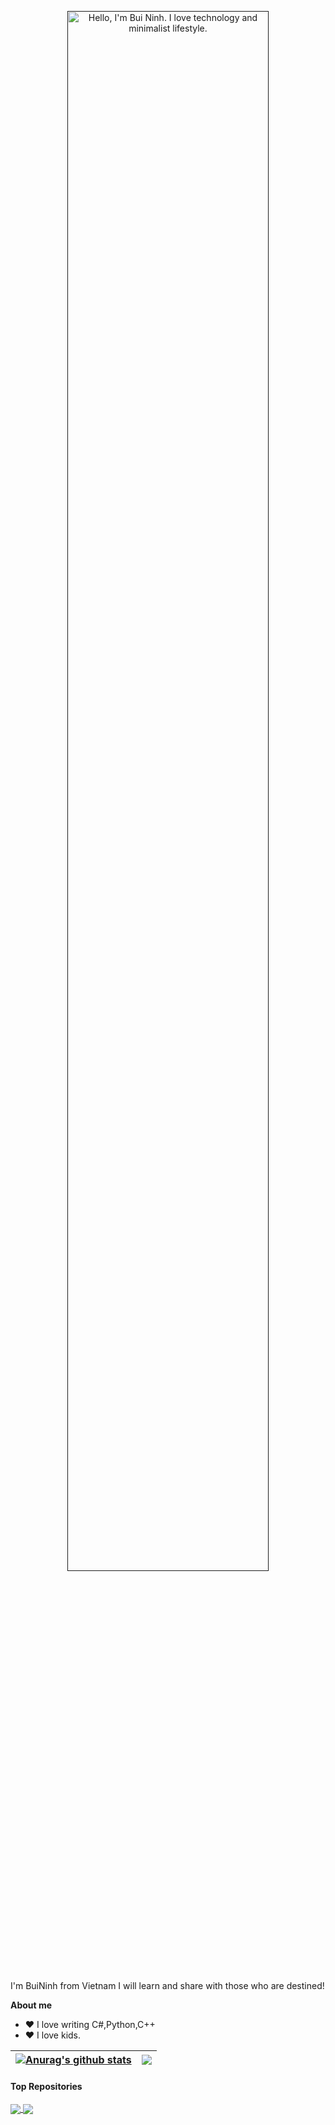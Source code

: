 <p align="center"><a href=""><img width="80%" alt="Hello, I'm Bui Ninh. I love technology and minimalist lifestyle." src="" /></a></p>
<br />
I'm BuiNinh from Vietnam
I will learn and share with those who are destined!
<br />

**About me**
- ❤️ I love writing C#,Python,C++
- ❤️ I love kids.



| <a href="https://github.com/anuraghazra/github-readme-stats"><img align="center" src="https://github-readme-stats.vercel.app/api?username=anuraghazra&show_icons=true&include_all_commits=true&theme=buefy&hide_border=true" alt="Anurag's github stats" /></a> | <a href="https://github.com/anuraghazra/github-readme-stats"><img align="center" src="https://github-readme-stats.vercel.app/api/top-langs/?username=anuraghazra&layout=compact&theme=buefy&hide_border=true" /></a> |
| ------------- | ------------- |

#### Top Repositories

<a href="https://github.com/buithini/github-readme-stats">
  <img align="center" src="https://github-readme-stats.vercel.app/api/pin/?username=buithini&repo=github-readme-stats&theme=buefy" />
</a>
<a href="https://github.com/buithini/buithini.github.io">
  <img align="center" src="https://github-readme-stats.vercel.app/api/pin/?username=buithini&repo=buithini.github.io&theme=buefy" />
</a>

<br />
<br />
